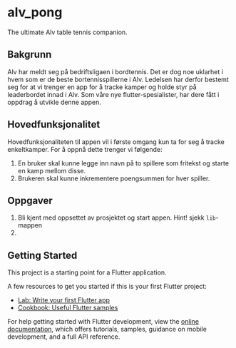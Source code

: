 # alv_pong

The ultimate Alv table tennis companion.

## Bakgrunn
Alv har meldt seg på bedriftsligaen i bordtennis. Det er dog noe uklarhet i hvem som er de beste bortennisspillerne i Alv.
Ledelsen har derfor bestemt seg for at vi trenger en app for å tracke kamper og holde styr på leaderbordet innad i Alv. 
Som våre nye flutter-spesialister, har dere fått i oppdrag å utvikle denne appen. 

## Hovedfunksjonalitet 
Hovedfunksjonaliteten til appen vil i første omgang kun ta for seg å tracke enkeltkamper. 
For å oppnå dette trenger vi følgende: 

1. En bruker skal kunne legge inn navn på to spillere som fritekst og starte en kamp mellom disse. 
2. Brukeren skal kunne inkrementere poengsummen for hver spiller. 


## Oppgaver

1. Bli kjent med oppsettet av prosjektet og start appen. Hint! sjekk `lib`-mappen
2. 


## Getting Started

This project is a starting point for a Flutter application.

A few resources to get you started if this is your first Flutter project:

- [Lab: Write your first Flutter app](https://docs.flutter.dev/get-started/codelab)
- [Cookbook: Useful Flutter samples](https://docs.flutter.dev/cookbook)

For help getting started with Flutter development, view the
[online documentation](https://docs.flutter.dev/), which offers tutorials,
samples, guidance on mobile development, and a full API reference.
